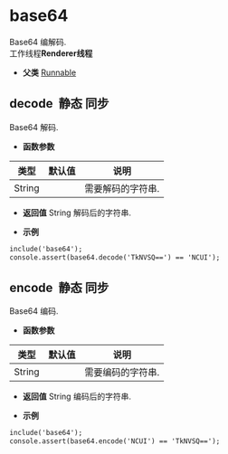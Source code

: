 # base64

  Base64 编解码.<br>工作线程**Renderer线程**
  
* **父类** 
<a href="#api/apiRunnable">Runnable</a>&nbsp;

## decode &nbsp;<span class="label label-static">静态</span> <span class="label label-sync">同步</span> 

  Base64 解码.
  
* **函数参数**

<table class="table table-hover table-bordered ">
	<thead>
		<tr>
			<th class="col-xs-1">类型</th>
			<th class="col-xs-1">默认值</th>
			<th>说明</th>
		</tr>
	</thead>
	<tbody>
		<tr>
	<td>String </td>
	<td></td>
	<td>需要解码的字符串.</td>
</tr>
	</tbody>
</table>

* **返回值**
  String 解码后的字符串. 

* **示例**

```html
include('base64');
console.assert(base64.decode('TkNVSQ==') == 'NCUI');

```


<div class="adoc" id="div_decode"></div>


## encode &nbsp;<span class="label label-static">静态</span> <span class="label label-sync">同步</span> 

  Base64 编码.
  
* **函数参数**

<table class="table table-hover table-bordered ">
	<thead>
		<tr>
			<th class="col-xs-1">类型</th>
			<th class="col-xs-1">默认值</th>
			<th>说明</th>
		</tr>
	</thead>
	<tbody>
		<tr>
	<td>String </td>
	<td></td>
	<td>需要编码的字符串.</td>
</tr>
	</tbody>
</table>

* **返回值**
  String 编码后的字符串. 

* **示例**

```html
include('base64');
console.assert(base64.encode('NCUI') == 'TkNVSQ==');

```
